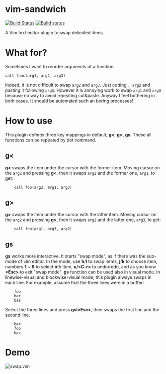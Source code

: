 vim-sandwich
============
[![Build Status](https://travis-ci.org/machakann/vim-swap.svg?branch=master)](https://travis-ci.org/machakann/vim-swap)
[![Build status](https://ci.appveyor.com/api/projects/status/iirgmyseg2f9xam9/branch/master?svg=true)](https://ci.appveyor.com/project/machakann/vim-swap/branch/master)

A Vim text editor plugin to swap delimited items.

# What for?
Sometimes I want to reorder arguments of a function:

```
call func(arg1, arg2, arg3)
```

Indeed, it is not difficult to swap `arg2` and `arg3`. Just cutting `, arg2` and pasting it following `arg3`. However it is annoying work to swap `arg1` and `arg3` because no way to avoid repeating cut&paste. Anyway I feel bothering in both cases. It should be automated such an boring processes!

# How to use
This plugin defines three key mappings in default, **g<**, **g>**, **gs**. These all functions can be repeated by dot command.

## g<
**g<** swaps the item under the cursor with the former item. Moving cursor on the `arg2` and pressing **g<**, then it swaps `arg2` and the former one, `arg1`, to get:

```
	call foo(arg2, arg1, arg3)
```

## g>
**g>** swaps the item under the cursor with the latter item. Moving cursor on the `arg2` and pressing **g>**, then it swaps `arg2` and the latter one, `arg3`, to get:
```
	call foo(arg1, arg3, arg2)
```

## gs
**gs** works more interactive. It starts "swap mode", as if there was the sub-mode of vim editor. In the mode, use **h**/**l** to swap items, **j**/**k** to choose item, numbers **1** ~ **9** to select **n**th item, **u**/**\<C-r\>** to undo/redo, and as you know **\<Esc\>** to exit "swap mode". **gs** function can be used also in visual mode.  In linewise-visual and blockwise-visual mode, this plugin always swaps in each line. For example, assume that the three lines were in a buffer:


```
	foo
	bar
	baz
```

Select the three lines and press **gsl\<Esc\>**, then swaps the first line and the second line.

```
	bar
	foo
	baz
```


# Demo
![swap.vim](http://art9.photozou.jp/pub/986/3080986/photo/232868997_org.v1453815504.gif)
